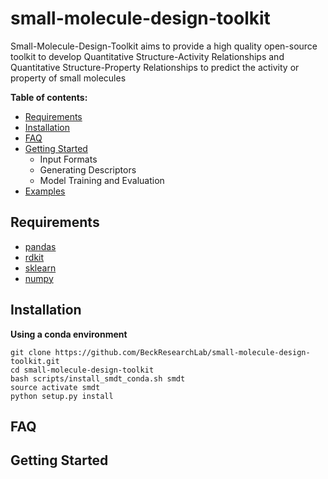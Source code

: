 # small-molecule-design-toolkit
Small-Molecule-Design-Toolkit aims to provide a high quality open-source toolkit to develop Quantitative Structure-Activity Relationships and Quantitative Structure-Property Relationships to predict the activity or property of small molecules

**Table of contents:**
* [Requirements](https://github.com/BeckResearchLab/small-molecule-design-toolkit#requirements)
* [Installation](https://github.com/BeckResearchLab/small-molecule-design-toolkit#installation)
* [FAQ](https://github.com/BeckResearchLab/small-molecule-design-toolkit#faq)
* [Getting Started](https://github.com/BeckResearchLab/small-molecule-design-toolkit#getting-started)
    * Input Formats
    * Generating Descriptors
    * Model Training and Evaluation
* [Examples](https://github.com/BeckResearchLab/small-molecule-design-toolkit/notebooks)


## Requirements
* [pandas](http://pandas.pydata.org/)
* [rdkit](http://www.rdkit.org/docs/Install.html)
* [sklearn](https://github.com/scikit-learn/scikit-learn.git)
* [numpy](https://store.continuum.io/cshop/anaconda/)

## Installation
**Using a conda environment**
```buildoutcfg
git clone https://github.com/BeckResearchLab/small-molecule-design-toolkit.git
cd small-molecule-design-toolkit
bash scripts/install_smdt_conda.sh smdt
source activate smdt
python setup.py install                                 
```
## FAQ

## Getting Started
